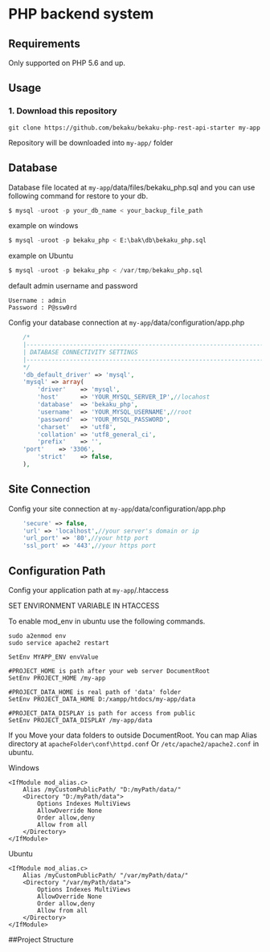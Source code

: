 # PHP backend system

Requirements
------------

Only supported on PHP 5.6 and up.

## Usage

### 1. Download this repository
```
git clone https://github.com/bekaku/bekaku-php-rest-api-starter my-app
```

Repository will be downloaded into `my-app/` folder

## Database

Database file located at `my-app`/data/files/bekaku_php.sql and you can use following command for restore to your db.

```sql
$ mysql -uroot -p your_db_name < your_backup_file_path
```
example on windows
```sql
$ mysql -uroot -p bekaku_php < E:\bak\db\bekaku_php.sql
```
example on Ubuntu
```sql
$ mysql -uroot -p bekaku_php < /var/tmp/bekaku_php.sql
```
default admin username and password
```
Username : admin
Password : P@ssw0rd
```

Config your database connection at `my-app`/data/configuration/app.php
```php
    /*
    |--------------------------------------------------------------------------
    | DATABASE CONNECTIVITY SETTINGS
    |--------------------------------------------------------------------------
    */
    'db_default_driver' => 'mysql',
    'mysql' => array(
        'driver'    => 'mysql',
        'host'      => 'YOUR_MYSQL_SERVER_IP',//locahost
        'database'  => 'bekaku_php',
        'username'  => 'YOUR_MYSQL_USERNAME',//root
        'password'  => 'YOUR_MYSQL_PASSWORD',
        'charset'   => 'utf8',
        'collation' => 'utf8_general_ci',
        'prefix'    => '',
	'port'    => '3306',
        'strict'    => false,
    ),
```

## Site Connection
Config your site connection at `my-app`/data/configuration/app.php
```php
    'secure' => false,
    'url' => 'localhost',//your server's domain or ip
    'url_port' => '80',//your http port
    'ssl_port' => '443',//your https port
```

## Configuration Path
Config your application path at `my-app`/.htaccess
 
SET ENVIRONMENT VARIABLE IN HTACCESS

To enable mod_env in ubuntu use the following commands.

 ```
sudo a2enmod env
sudo service apache2 restart
 ```
 
 ```
SetEnv MYAPP_ENV envValue
 ```


 ```.htaccess
#PROJECT_HOME is path after your web server DocumentRoot
SetEnv PROJECT_HOME /my-app

#PROJECT_DATA_HOME is real path of 'data' folder
SetEnv PROJECT_DATA_HOME D:/xampp/htdocs/my-app/data

#PROJECT_DATA_DISPLAY is path for access from public
SetEnv PROJECT_DATA_DISPLAY /my-app/data
```
If you Move your data folders to outside DocumentRoot. You can map Alias directory at `apacheFolder\conf\httpd.conf` Or `/etc/apache2/apache2.conf` in ubuntu.

Windows
```
<IfModule mod_alias.c>
    Alias /myCustomPublicPath/ "D:/myPath/data/"
    <Directory "D:/myPath/data">
        Options Indexes MultiViews
        AllowOverride None
        Order allow,deny
        Allow from all
    </Directory>	
</IfModule>
```
Ubuntu
```
<IfModule mod_alias.c>
    Alias /myCustomPublicPath/ "/var/myPath/data/"
    <Directory "/var/myPath/data">
        Options Indexes MultiViews
        AllowOverride None
        Order allow,deny
        Allow from all
    </Directory>
</IfModule>
```
##Project Structure
